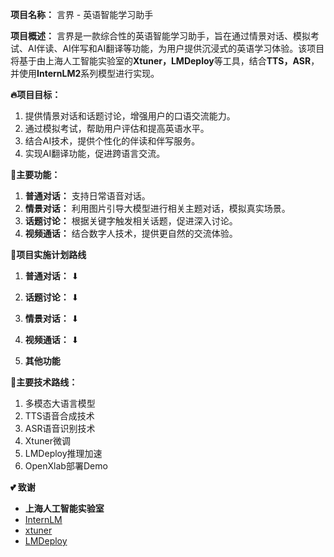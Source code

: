 **项目名称：** 言界 - 英语智能学习助手



**项目概述：** 言界是一款综合性的英语智能学习助手，旨在通过情景对话、模拟考试、AI伴读、AI伴写和AI翻译等功能，为用户提供沉浸式的英语学习体验。该项目将基于由上海人工智能实验室的**Xtuner，LMDeploy**等工具，结合**TTS，ASR**，并使用**InternLM2**系列模型进行实现。



**🔥项目目标：**

1. 提供情景对话和话题讨论，增强用户的口语交流能力。
2. 通过模拟考试，帮助用户评估和提高英语水平。
3. 结合AI技术，提供个性化的伴读和伴写服务。
4. 实现AI翻译功能，促进跨语言交流。



**🌟主要功能：**

1. **普通对话：** 支持日常语音对话。
2. **情景对话：** 利用图片引导大模型进行相关主题对话，模拟真实场景。
3. **话题讨论：** 根据关键字触发相关话题，促进深入讨论。
4. **视频通话：** 结合数字人技术，提供更自然的交流体验。



**🔄项目实施计划路线**

1. **普通对话：** ⬇
2. **话题讨论：** ⬇
3. **情景对话：** ⬇
4. **视频通话：** ⬇

5. **其他功能**



**🚀主要技术路线：**

1. 多模态大语言模型
2. TTS语音合成技术
3. ASR语音识别技术
4. Xtuner微调
5. LMDeploy推理加速
6. OpenXlab部署Demo



**💕 致谢**

- **上海人工智能实验室**
- [InternLM](https://github.com/InternLM/InternLM)
- [xtuner](https://github.com/InternLM/xtuner)
- [LMDeploy](https://github.com/InternLM/LMDeploy)




